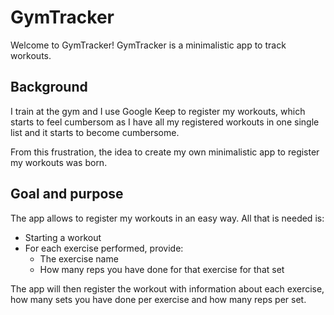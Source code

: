 # GymTracker
Welcome to GymTracker! GymTracker is a minimalistic app to track workouts.

## Background
I train at the gym and I use Google Keep to register my workouts, which starts to feel cumbersom as I have all my registered workouts in one single list and it starts to become cumbersome.

From this frustration, the idea to create my own minimalistic app to register my workouts was born.

## Goal and purpose
The app allows to register my workouts in an easy way. All that is needed is:
* Starting a workout
* For each exercise performed, provide:
  * The exercise name
  * How many reps you have done for that exercise for that set

The app will then register the workout with information about each exercise, how many sets you have done per exercise and how many reps per set.